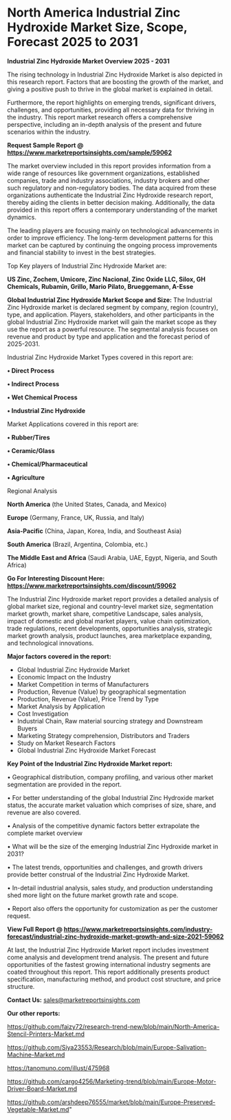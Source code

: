 # North America Industrial Zinc Hydroxide Market Size, Scope, Forecast 2025 to 2031

<Strong> Industrial Zinc Hydroxide Market Overview 2025 - 2031</strong>

The rising technology in Industrial Zinc Hydroxide Market is also depicted in this research report. Factors that are boosting the growth of the market, and giving a positive push to thrive in the global market is explained in detail.

Furthermore, the report highlights on emerging trends, significant drivers, challenges, and opportunities, providing all necessary data for thriving in the industry. This report market research offers a comprehensive perspective, including an in-depth analysis of the present and future scenarios within the industry.

<strong>Request Sample Report @ <a href=https://www.marketreportsinsights.com/sample/59062>https://www.marketreportsinsights.com/sample/59062</a></strong>

The market overview included in this report provides information from a wide range of resources like government organizations, established companies, trade and industry associations, industry brokers and other such regulatory and non-regulatory bodies. The data acquired from these organizations authenticate the Industrial Zinc Hydroxide research report, thereby aiding the clients in better decision making. Additionally, the data provided in this report offers a contemporary understanding of the market dynamics.

The leading players are focusing mainly on technological advancements in order to improve efficiency. The long-term development patterns for this market can be captured by continuing the ongoing process improvements and financial stability to invest in the best strategies.

Top Key players of Industrial Zinc Hydroxide Market are:

<strong>US Zinc, Zochem, Umicore, Zinc Nacional, Zinc Oxide LLC, Silox, GH Chemicals, Rubamin, Grillo, Mario Pilato, Brueggemann, A-Esse</strong>

<strong><b>Global Industrial Zinc Hydroxide Market Scope and Size:</b></strong>
The Industrial Zinc Hydroxide market is declared segment by company, region (country), type, and application. Players, stakeholders, and other participants in the global Industrial Zinc Hydroxide market will gain the market scope as they use the report as a powerful resource. The segmental analysis focuses on revenue and product by type and application and the forecast period of 2025-2031.

Industrial Zinc Hydroxide Market Types covered in this report are:

<strong>• Direct Process

• Indirect Process

• Wet Chemical Process

• Industrial Zinc Hydroxide</strong>

Market Applications covered in this report are:

<strong>• Rubber/Tires

• Ceramic/Glass

• Chemical/Pharmaceutical

• Agriculture</strong> 

Regional Analysis

<strong>North America</strong> (the United States, Canada, and Mexico)

<strong>Europe</strong> (Germany, France, UK, Russia, and Italy)

<strong>Asia-Pacific</strong> (China, Japan, Korea, India, and Southeast Asia)

<strong>South America</strong> (Brazil, Argentina, Colombia, etc.)

<strong>The Middle East and Africa</strong> (Saudi Arabia, UAE, Egypt, Nigeria, and South Africa)

<strong>Go For Interesting Discount Here: <a href=https://www.marketreportsinsights.com/discount/59062>https://www.marketreportsinsights.com/discount/59062</a></strong>

The Industrial Zinc Hydroxide market report provides a detailed analysis of global market size, regional and country-level market size, segmentation market growth, market share, competitive Landscape, sales analysis, impact of domestic and global market players, value chain optimization, trade regulations, recent developments, opportunities analysis, strategic market growth analysis, product launches, area marketplace expanding, and technological innovations.

<strong><b>Major factors covered in the report:</b></strong>
<ul>
  <li>Global Industrial Zinc Hydroxide Market </li>
  <li>Economic Impact on the Industry</li>
  <li>Market Competition in terms of Manufacturers</li>
  <li>Production, Revenue (Value) by geographical segmentation</li>
  <li>Production, Revenue (Value), Price Trend by Type</li>
  <li>Market Analysis by Application</li>
  <li>Cost Investigation</li>
  <li>Industrial Chain, Raw material sourcing strategy and Downstream Buyers</li>
  <li>Marketing Strategy comprehension, Distributors and Traders</li>
  <li>Study on Market Research Factors</li>
  <li>Global Industrial Zinc Hydroxide Market Forecast</li>
</ul>

<strong><b>Key Point of the Industrial Zinc Hydroxide Market report:</b></strong>

• Geographical distribution, company profiling, and various other market segmentation are provided in the report.

• For better understanding of the global Industrial Zinc Hydroxide market status, the accurate market valuation which comprises of size, share, and revenue are also covered.

• Analysis of the competitive dynamic factors better extrapolate the complete market overview

• What will be the size of the emerging Industrial Zinc Hydroxide market in 2031?

• The latest trends, opportunities and challenges, and growth drivers provide better construal of the Industrial Zinc Hydroxide Market.

• In-detail industrial analysis, sales study, and production understanding shed more light on the future market growth rate and scope.

• Report also offers the opportunity for customization as per the customer request.

<strong><b>View Full Report @ <a href=https://www.marketreportsinsights.com/industry-forecast/industrial-zinc-hydroxide-market-growth-and-size-2021-59062>https://www.marketreportsinsights.com/industry-forecast/industrial-zinc-hydroxide-market-growth-and-size-2021-59062</a></b></strong>


At last, the Industrial Zinc Hydroxide Market report includes investment come analysis and development trend analysis. The present and future opportunities of the fastest growing international industry segments are coated throughout this report. This report additionally presents product specification, manufacturing method, and product cost structure, and price structure.

<strong>Contact Us:</strong>
sales@marketreportsinsights.com

<strong>Our other reports:</strong>

<a href=https://github.com/faizy72/research-trend-new/blob/main/North-America-Stencil-Printers-Market.md>https://github.com/faizy72/research-trend-new/blob/main/North-America-Stencil-Printers-Market.md</a>

<a href=https://github.com/Siya23553/Research/blob/main/Europe-Salivation-Machine-Market.md>https://github.com/Siya23553/Research/blob/main/Europe-Salivation-Machine-Market.md</a>

<a href=https://tanomuno.com/illust/475968>https://tanomuno.com/illust/475968</a>

<a href=https://github.com/cargo4256/Marketing-trend/blob/main/Europe-Motor-Driver-Board-Market.md>https://github.com/cargo4256/Marketing-trend/blob/main/Europe-Motor-Driver-Board-Market.md</a>

<a href=https://github.com/arshdeep76555/market/blob/main/Europe-Preserved-Vegetable-Market.md>https://github.com/arshdeep76555/market/blob/main/Europe-Preserved-Vegetable-Market.md</a>"
